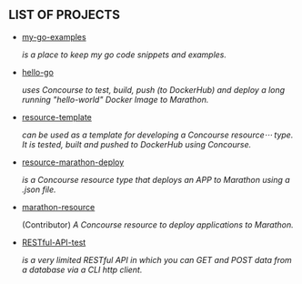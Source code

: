 ## LIST OF PROJECTS

* [my-go-examples](https://jeffdecola.github.io/my-go-examples/)

   _is a place to keep my go code snippets and examples._

* [hello-go](https://jeffdecola.github.io/hello-go/)

   _uses Concourse to test, build, push (to DockerHub) and
   deploy a long running "hello-world" Docker Image to Marathon._

* [resource-template](https://jeffdecola.github.io/resource-template/)

   _can be used as a template for developing a Concourse resource⋅⋅⋅
   type. It is tested, built and pushed to DockerHub using Concourse._

* [resource-marathon-deploy](https://jeffdecola.github.io/resource-marathon-deploy/)

   _is a Concourse resource type that deploys an APP to Marathon
   using a .json file._

* [marathon-resource](https://github.com/ckaznocha/marathon-resource/)

   (Contributor) _A Concourse resource to deploy applications to Marathon._

* [RESTful-API-test](https://jeffdecola.github.io/RESTful-API-test/)

   _is a very limited RESTful API in which you can GET
   and POST data from a database via a CLI http client._
